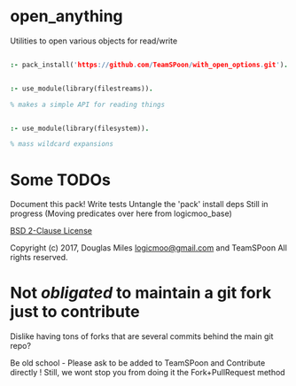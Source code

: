 # open_anything
Utilities to open various objects for read/write

```prolog

:- pack_install('https://github.com/TeamSPoon/with_open_options.git').

```


```prolog

:- use_module(library(filestreams)).

% makes a simple API for reading things

```


```prolog

:- use_module(library(filesystem)).

% mass wildcard expansions

```

# Some TODOs

Document this pack!
Write tests
Untangle the 'pack' install deps
Still in progress (Moving predicates over here from logicmoo_base)


[BSD 2-Clause License](LICENSE.md)

Copyright (c) 2017, 
Douglas Miles <logicmoo@gmail.com> and TeamSPoon
All rights reserved.

# Not _obligated_ to maintain a git fork just to contribute

Dislike having tons of forks that are several commits behind the main git repo?

Be old school - Please ask to be added to TeamSPoon and Contribute directly !
Still, we wont stop you from doing it the Fork+PullRequest method





